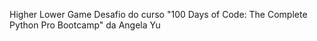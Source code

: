 Higher Lower Game
Desafio do curso "100 Days of Code: The Complete Python Pro Bootcamp" da Angela Yu
